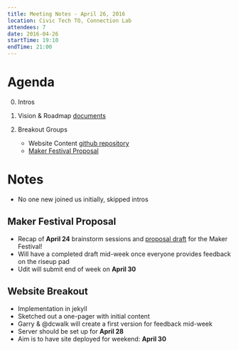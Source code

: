 ```yaml
---
title: Meeting Notes - April 26, 2016
location: Civic Tech TO, Connection Lab
attendees: 7
date: 2016-04-26
startTime: 19:10
endTime: 21:00
---
```


# Agenda

0. Intros
1. Vision & Roadmap [documents](https://github.com/tomeshnet/documents/blob/master/README.md)
3. Breakout Groups

    - Website Content [github repository](https://github.com/tomeshnet/tomeshnet.github.io)
    - [Maker Festival Proposal](https://pad.riseup.net/p/RSDx2mKuPQPO)


# Notes

- No one new joined us initially, skipped intros

## Maker Festival Proposal

- Recap of **April 24** brainstorm sessions and [proposal draft](https://pad.riseup.net/p/RSDx2mKuPQPO) for the Maker Festival!
- Will have a completed draft mid-week once everyone provides feedback on the riseup pad
- Udit will submit end of week on **April 30**

## Website Breakout

- Implementation in jekyll
- Sketched out a one-pager with initial content
- Garry & @dcwalk will create a first version for feedback mid-week
- Server should be set up for **April 28**
- Aim is to have site deployed for weekend: **April 30**
